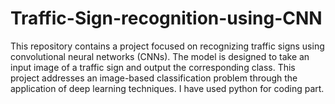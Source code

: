 # Traffic-Sign-recognition-using-CNN
This repository contains a project focused on recognizing traffic signs using convolutional neural networks (CNNs). The model is designed to take an input image of a traffic sign and output the corresponding class. This project addresses an image-based classification problem through the application of deep learning techniques. I have used python for coding part.
